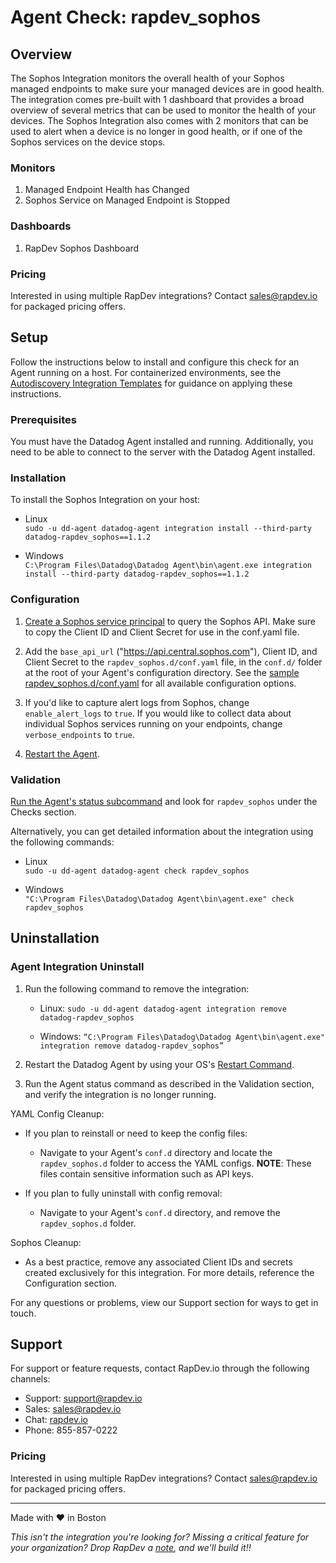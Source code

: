 # Agent Check: rapdev_sophos

## Overview

The Sophos Integration monitors the overall health of your Sophos managed endpoints to make sure your managed devices are in good health. The integration comes pre-built with 1 dashboard that provides a broad overview of several metrics that can be used to monitor the health of your devices. The Sophos Integration also comes with 2 monitors that can be used to alert when a device is no longer in good health, or if one of the Sophos services on the device stops.

### Monitors
1. Managed Endpoint Health has Changed
2. Sophos Service on Managed Endpoint is Stopped

### Dashboards
1. RapDev Sophos Dashboard

### Pricing
Interested in using multiple RapDev integrations? Contact [sales@rapdev.io](mailto:sales@rapdev.io) for packaged pricing offers.

## Setup

Follow the instructions below to install and configure this check for an Agent running on a host. For containerized environments, see the [Autodiscovery Integration Templates][1] for guidance on applying these instructions.

### Prerequisites

You must have the Datadog Agent installed and running. Additionally, you need to be able to connect to the server with the Datadog Agent installed.

### Installation

To install the Sophos Integration on your host:

- Linux\
`sudo -u dd-agent datadog-agent integration install --third-party datadog-rapdev_sophos==1.1.2`

- Windows\
`C:\Program Files\Datadog\Datadog Agent\bin\agent.exe integration install --third-party datadog-rapdev_sophos==1.1.2`

### Configuration

1. [Create a Sophos service principal](https://developer.sophos.com/getting-started) to query the Sophos API. Make sure to copy the Client ID and Client Secret for use in the conf.yaml file.

2. Add the `base_api_url` ("https://api.central.sophos.com"), Client ID, and Client Secret to the `rapdev_sophos.d/conf.yaml` file, in the `conf.d/` folder at the root of your Agent's configuration directory. See the [sample rapdev_sophos.d/conf.yaml][2] for all available configuration options.

3. If you'd like to capture alert logs from Sophos, change `enable_alert_logs` to `true`. If you would like to collect data about individual Sophos services running on your endpoints, change `verbose_endpoints` to `true`.

4. [Restart the Agent][3].

### Validation

[Run the Agent's status subcommand][4] and look for `rapdev_sophos` under the Checks section.

Alternatively, you can get detailed information about the integration using the following commands:

- Linux\
`sudo -u dd-agent datadog-agent check rapdev_sophos`

- Windows\
`"C:\Program Files\Datadog\Datadog Agent\bin\agent.exe" check rapdev_sophos`

## Uninstallation

### Agent Integration Uninstall 

1. Run the following command to remove the integration:

    - Linux: `sudo -u dd-agent datadog-agent integration remove datadog-rapdev_sophos`

    - Windows: `“C:\Program Files\Datadog\Datadog Agent\bin\agent.exe" integration remove datadog-rapdev_sophos”`
        
2. Restart the Datadog Agent by using your OS's [Restart Command](https://docs.datadoghq.com/agent/guide/agent-commands/?tab=agentv6v7#restart-the-agent).

3. Run the Agent status command as described in the Validation section, and verify the integration is no longer running.

YAML Config Cleanup:
- If you plan to reinstall or need to keep the config files:
    - Navigate to your Agent's `conf.d` directory and locate the `rapdev_sophos.d` folder to access the YAML configs. **NOTE**: These files contain sensitive information such as API keys.
    
- If you plan to fully uninstall with config removal:
    - Navigate to your Agent's `conf.d` directory, and remove the `rapdev_sophos.d` folder.

Sophos Cleanup:
- As a best practice, remove any associated Client IDs and secrets created exclusively for this integration. For more details, reference the Configuration section.

For any questions or problems, view our Support section for ways to get in touch.

## Support
For support or feature requests, contact RapDev.io through the following channels:

- Support: support@rapdev.io
- Sales: sales@rapdev.io
- Chat: [rapdev.io](https://www.rapdev.io/#Get-in-touch)
- Phone: 855-857-0222

### Pricing
Interested in using multiple RapDev integrations? Contact [sales@rapdev.io](mailto:sales@rapdev.io) for packaged pricing offers.

---
Made with ❤️ in Boston

*This isn't the integration you're looking for? Missing a critical feature for your organization? Drop RapDev a [note](mailto:support@rapdev.io), and we'll build it!!*

[1]: https://docs.datadoghq.com/agent/kubernetes/integrations/
[2]: https://github.com/DataDog/integrations-core/blob/master/rapdev_sophos/datadog_checks/rapdev_sophos/data/conf.yaml.example
[3]: https://docs.datadoghq.com/agent/guide/agent-commands/#start-stop-and-restart-the-agent
[4]: https://docs.datadoghq.com/agent/guide/agent-commands/#agent-status-and-information
